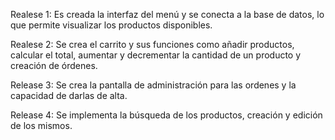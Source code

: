 Realese 1: Es creada la interfaz del menú y se conecta a la base de datos, lo que permite visualizar los productos disponibles.

Realese 2: Se crea el carrito y sus funciones como añadir productos, calcular el total, aumentar y decrementar la cantidad de un producto y creación de órdenes.

Release 3: Se crea la pantalla de administración para las ordenes y la capacidad de darlas de alta.

Release 4: Se implementa la búsqueda de los productos, creación y edición de los mismos.
